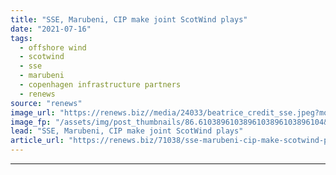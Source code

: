 ```yaml
---
title: "SSE, Marubeni, CIP make joint ScotWind plays"
date: "2021-07-16"
tags: 
  - offshore wind
  - scotwind
  - sse
  - marubeni
  - copenhagen infrastructure partners
  - renews
source: "renews"
image_url: "https://renews.biz//media/24033/beatrice_credit_sse.jpeg?mode=crop&width=770&heightratio=0.6103896103896103896103896104&slimmage=true"
image_fp: "/assets/img/post_thumbnails/86.6103896103896103896103896104&slimmage=true"
lead: "SSE, Marubeni, CIP make joint ScotWind plays"
article_url: "https://renews.biz/71038/sse-marubeni-cip-make-scotwind-plays/"
---
```


---
